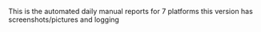 This is the automated daily manual reports for 7 platforms this version has screenshots/pictures and logging
